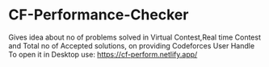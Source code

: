 # CF-Performance-Checker
Gives idea about no of problems solved in Virtual Contest,Real time Contest and Total no of Accepted solutions, on providing Codeforces User Handle
To open it in Desktop use:   https://cf-perform.netlify.app/

